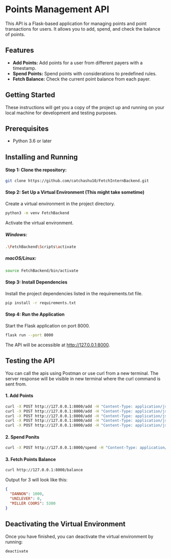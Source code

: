 # Points Management API

This API is a Flask-based application for managing points and point transactions for users. It allows you to add, spend, and check the balance of points.

## Features

- **Add Points:** Add points for a user from different payers with a timestamp.
- **Spend Points:** Spend points with considerations to predefined rules.
- **Fetch Balance:** Check the current point balance from each payer.

## Getting Started

These instructions will get you a copy of the project up and running on your local machine for development and testing purposes.

## Prerequisites

- Python 3.6 or later

## Installing and Running

#### Step 1: **Clone the repository:**
   ```sh
   git clone https://github.com/catchashu10/FetchInternBackend.git
   ```
   
#### Step 2: **Set Up a Virtual Environment** (This might take sometime)
Create a virtual environment in the project directory.
```sh
python3 -m venv FetchBackend
```

Activate the virtual environment.

##### Windows:
```sh
.\FetchBackend\Scripts\activate
```

##### macOS/Linux:
```sh
source FetchBackend/bin/activate
```

#### Step 3: **Install Dependencies**
Install the project dependencies listed in the requirements.txt file.

```sh
pip install -r requirements.txt
```

#### Step 4: **Run the Application**
Start the Flask application on port 8000.
```sh
flask run --port 8000
```

The API will be accessible at http://127.0.0.1:8000.

## **Testing the API**
You can call the apis using Postman or use curl from a new terminal. The server response will be visible in new terminal where the curl command is sent from.

#### 1. Add Points
```sh
curl -X POST http://127.0.0.1:8000/add -H "Content-Type: application/json" -d '{"payer": "DANNON", "points": 300, "timestamp": "2022-10-31T10:00:00Z"}'
curl -X POST http://127.0.0.1:8000/add -H "Content-Type: application/json" -d '{"payer": "UNILEVER", "points": 200, "timestamp": "2022-10-31T11:00:00Z"}'
curl -X POST http://127.0.0.1:8000/add -H "Content-Type: application/json" -d '{"payer": "DANNON", "points": -200, "timestamp": "2022-10-31T15:00:00Z"}'
curl -X POST http://127.0.0.1:8000/add -H "Content-Type: application/json" -d '{"payer": "MILLER COORS", "points": 10000, "timestamp": "2022-11-01T14:00:00Z"}'
curl -X POST http://127.0.0.1:8000/add -H "Content-Type: application/json" -d '{"payer": "DANNON", "points": 1000, "timestamp": "2022-11-02T14:00:00Z"}'
```

#### 2. Spend Ponits
```sh
curl -X POST http://127.0.0.1:8000/spend -H "Content-Type: application/json" -d '{"points": 5000}'
```

#### 3. Fetch Points Balance
```sh
curl http://127.0.0.1:8000/balance
```

Output for 3 will look like this:
```JSON
{
  "DANNON": 1000,
  "UNILEVER": 0,
  "MILLER COORS": 5300
}
```

## **Deactivating the Virtual Environment**
Once you have finished, you can deactivate the virtual environment by running:
```sh
deactivate
```
